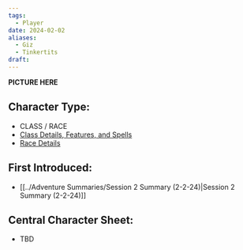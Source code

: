 ```yaml
---
tags:
  - Player
date: 2024-02-02
aliases:
  - Giz
  - Tinkertits
draft:
---
```

**PICTURE HERE**
## Character Type:
- CLASS / RACE
- [Class Details, Features, and Spells](https://www.dndbeyond.com/classes/)
- [Race Details](https://www.dndbeyond.com/races/)
## First Introduced:
 * [[../Adventure Summaries/Session 2 Summary (2-2-24)|Session 2 Summary (2-2-24)]]
## Central Character Sheet:
 * TBD

